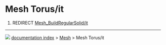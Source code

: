 # Mesh Torus/it
1.  REDIRECT [Mesh_BuildRegularSolid/it](Mesh_BuildRegularSolid/it.md)



---
![](images/Button_right.svg) [documentation index](../README.md) > [Mesh](Mesh_Workbench.md) > Mesh Torus/it
